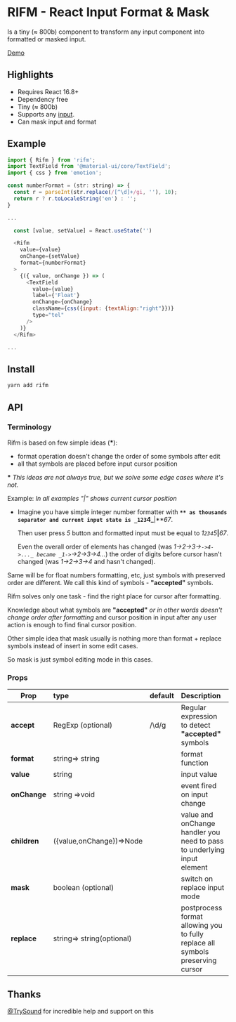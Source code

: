 # RIFM - React Input Format & Mask

Is a tiny (≈ 800b) component to transform any input component
into formatted or masked input.

[Demo](https://istarkov.github.io/rifm)

## Highlights

- Requires React 16.8+
- Dependency free
- Tiny (≈ 800b)
- Supports any [input](https://istarkov.github.io/rifm#material-ui).
- Can mask input and format

## Example

```js
import { Rifm } from 'rifm';
import TextField from '@material-ui/core/TextField';
import { css } from 'emotion';

const numberFormat = (str: string) => {
  const r = parseInt(str.replace(/[^\d]+/gi, ''), 10);
  return r ? r.toLocaleString('en') : '';
}

...

  const [value, setValue] = React.useState('')

  <Rifm
    value={value}
    onChange={setValue}
    format={numberFormat}
  >
    {({ value, onChange }) => (
      <TextField
        value={value}
        label={'Float'}
        onChange={onChange}
        className={css({input: {textAlign:"right"}})}
        type="tel"
      />
    )}
  </Rifm>

...
```

## Install

```sh
yarn add rifm
```

## API

### Terminology

Rifm is based on few simple ideas (**\***):

- format operation doesn't change the order of some symbols after edit
- all that symbols are placed before input cursor position

**\*** _This ideas are not always true, but we solve some edge cases where it's not._

Example:
_In all examples "|" shows current cursor position_

- Imagine you have simple integer number formatter with **`** as thousands separator
  and current input state is _123`4_**|**_67_.

  Then user press _5_ button and formatted input must be equal to _1`234`5_**|**_67_.

  Even the overall order of elements has changed
  (was _1->2->3->`->4->..._
  became _1->`->2->3->4..._)
  the order of digits before cursor hasn't changed
  (was _1->2->3->4_ and hasn't changed).

Same will be for float numbers formatting, etc,
just symbols with preserved order are different.
We call this kind of symbols - **"accepted"** symbols.

Rifm solves only one task -
find the right place for cursor after formatting.

Knowledge about what symbols are **"accepted"**
_or in other words doesn't change order after formatting_
and cursor position in input after any user action
is enough to find final cursor position.

Other simple idea that mask usually is nothing more
than format + replace symbols instead of insert in some edit cases.

So mask is just symbol editing mode in this cases.

### Props

| Prop         | type                      | default | Description                                                                    |
| ------------ | :------------------------ | :------ | :----------------------------------------------------------------------------- |
| **accept**   | RegExp (optional)         | /\d/g   | Regular expression to detect **"accepted"** symbols                            |
| **format**   | string=> string           |         | format function                                                                |
| **value**    | string                    |         | input value                                                                    |
| **onChange** | string =>void             |         | event fired on input change                                                    |
| **children** | ({value,onChange})=>Node  |         | value and onChange handler you need to pass to underlying input element        |
| **mask**     | boolean (optional)        |         | switch on replace input mode                                                   |
| **replace**  | string=> string(optional) |         | postprocess format allowing you to fully replace all symbols preserving cursor |

## Thanks

[@TrySound](https://github.com/TrySound) for incredible help and support on this
